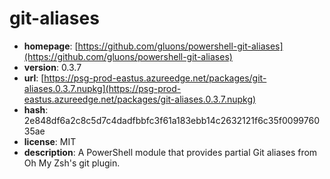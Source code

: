 # git-aliases

- **homepage**: [https://github.com/gluons/powershell-git-aliases](https://github.com/gluons/powershell-git-aliases)
- **version**: 0.3.7
- **url**: [https://psg-prod-eastus.azureedge.net/packages/git-aliases.0.3.7.nupkg](https://psg-prod-eastus.azureedge.net/packages/git-aliases.0.3.7.nupkg)
- **hash**: 2e848df6a2c8c5d7c4dadfbbfc3f61a183ebb14c2632121f6c35f009976035ae
- **license**: MIT
- **description**: A PowerShell module that provides partial Git aliases from Oh My Zsh's git plugin.

